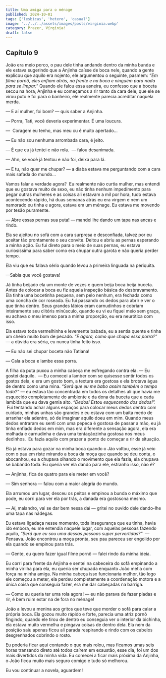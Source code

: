 ```yaml
---
title: Uma amiga para o ménage
published: 2024-10-01
tags: ['lesbicas', 'hetero', 'casual']
image: '../../../assets/images/posts/virginia.webp'
category: Prazer, Vírginia!
draft: false
---
```


## Capítulo 9

João era meio porco, o pau dele tinha andando dentro da minha bunda e ele estava sugerindo que a Anjinha caísse de boca nele, quando a gente explicou que aquilo era nojento, ele argumentou o seguinte, pasmem: _“Em filme pornô, eles enfiam atrás, na frente e na boca e ninguém para nada para se limpar.”_ Quando ele falou essa asneira, eu confesso que a boceta secou na hora, Anjinha e eu começamos a rir tanto da cara dele, que ele se virou puto e foi para o banheiro, ele realmente parecia acreditar naquela merda.

— E aí mulher, foi bom? — quis saber a Anjinha.

— Porra, Tati, você deveria experimentar. É uma loucura.

—  Coragem eu tenho, mas meu cu é muito apertado...

— Eu não sou nenhuma arrombada cara, é jeito.

— É que eu já tentei e não rola.  — falou desanimada.

— Ahn, se você já tentou e não foi, deixa para lá.

— E tu, não quer me chupar? — a diaba estava me perguntando com a cara mais safada do mundo...

Vamos falar a verdade agora?  Eu realmente não curtia mulher, mas entendi que eu gostava muito de sexo, eu não tinha nenhum impedimento para pegar outras mulheres e as coisas ali estavam a mil por hora, tudo estava acontecendo rápido, há duas semanas atrás eu era virgem e nem um namorado eu tinha e agora, estava em um ménage. Eu estava me movendo por tesão puramente.

— Abre essas pernas sua puta! — mandei lhe dando um tapa nas ancas e rindo.

Ela se ajeitou no sofá com a cara surpresa e desconfiada, talvez por eu aceitar tão prontamente o seu convite. Deitou e abriu as pernas esperando a minha ação. Eu fui direto para o meio de suas pernas, eu estava curiosíssima para saber como era chupar outra garota e não queria perder tempo.

Ela viu que eu falava sério quando levou a primeira linguada na periquita.

—Sabia que você gostava!

Já tinha beijado ela um monte de vezes e quem beija boca beija buceta. Antes de colocar a boca eu fiz aquela inspeção básica do desbravamento. Ela tinha uma bocetinha pequena, sem pelo nenhum, era fechada como uma concha de cor roseada. Eu fui passando os dedos para abrir e ver o que tinha dentro. Seus grandes lábios eram carnudinhos e cobriam inteiramente seu clitóris minúsculo, quando eu vi eu fiquei meio sem graça, eu achava o meu imenso para a minha proporção, eu era neurótica com isso.

Ela estava toda vermelhinha e levemente babada, eu a sentia quente e tinha um cheiro muito bom de pecado. _“E agora, como que chupa essa porra?”_ — a dúvida era séria, eu nunca tinha feito isso.

— Eu não sei chupar boceta não Tatiana!

— Cala a boca e lambe essa porra.

A filha da puta puxou a minha cabeça me esfregando contra ela. — Eu gostei daquilo.  — Eu comecei a lamber com se quisesse sentir todos os gostos dela, e era um gosto bom, a textura era gostosa e ela brotava água de dentro como uma mina. _“Será que eu me babo assim também o tempo todo?”_ — eu estava tão concentrada em todos os detalhes ali que havia me esquecido completamente do ambiente e da dona da buceta que a cada lambida que eu dava gemia alto. _“Dedos! Estou esquecendo dos dedos!”._  Fui tentando achar alguns espaços para colocar meus dedos dentro com cuidado, minhas unhas são grandes e eu estava com um baita medo de arranhar ela adentro, só de imaginar aquilo doeu em mim. Quando meus dedos entraram eu senti com uma pepeca é gostosa de passar a mão, eu já tinha enfiado dedos em mim, mas era diferente a sensação agora, ela era molhada e carnudinha e dava uma tentaçãozinha gostosa nos meus dedinhos.  Eu fazia aquilo com prazer a ponto de começar a rir da situação.

Ela já estava para gozar na minha boca quando o Jão voltou, esse já veio com o pau em riste mirando a boca da moça que quando se deu conta, o abocanhou, eu a chupava olhando o movimento que ela fazia, ela chupava se babando toda. Eu queria ver ela dando para ele, estranho isso, não é?

— Anjinha, fica de quatro para ele meter em você?

— Sim senhora — falou com a maior alegria do mundo.

Ela arrumou um lugar, desceu os peitos e empinou a bunda o máximo que pode, eu corri para ver ela por trás, a danada era gostosona mesmo.

— Aí, malandro, vai se dar bem nessa daí — gritei no ouvido dele dando-lhe uma tapa nas nádegas.

Eu estava ligadaça nesse momento, toda insegurança que eu tinha, havia ido embora, eu me entendia naquele lugar, com aquelas pessoas fazendo aquilo, *“Será que eu sou uma dessas pessoas super pervertidas?”*  — Pensava. João encontrou a moça pronta, seu pau pareceu ser engolido por ela quando se empinou para trás.

— Gente, eu quero fazer igual filme pornô — falei rindo da minha ideia.

Eu corri para frente da Anjinha e sentei na cabeceira do sofá empinando a minha virilha para ela, eu queria ser chupada enquanto João metia com força na minha amiga. Na minha cabeça isso funcionaria melhor, tão logo ele começou a meter, ela perdeu completamente a coordenação motora e a única coisa que conseguia fazer, era me dar cabeçadas na barriga.

— Como eu queria ter uma rola agora! — eu não parava de fazer piadas e rir, é bem ruim estar na de fora no ménage!

João a levou a menina aos gritos que teve que morder o sofá para calar a própria boca. Ela gozou muito rápido e forte, parecia uma atriz pornô fingindo, quando ele tirou de dentro eu conseguia ver o interior da bichinha, ela estava muito vermelha e pingava coisas de dentro dela. Ela nem da posição saiu apenas ficou ali parada respirando e rindo com os cabelos desgrenhados cobrindo o rosto.

Eu poderia ficar aqui contando o que mais rolou, mas ficamos umas seis horas transando direto até todos caírem em exaustão, esse dia, foi um dos mais divertidos da minha vida. Eu comecei a ficar mais próxima da Anjinha, o João ficou muito mais seguro comigo e tudo só melhorou.

Eu vou continuar a novela, aguardem!
